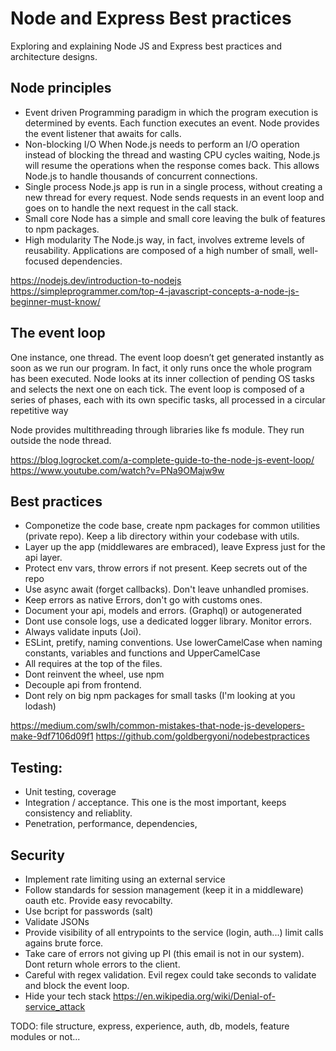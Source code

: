 # Node and Express Best practices
Exploring and explaining Node JS and Express best practices and architecture designs.

## Node principles

- Event driven
Programming paradigm in which the program execution is determined by events. Each function executes an event. Node provides the event listener that awaits for calls.
- Non-blocking I/O
When Node.js needs to perform an I/O operation instead of blocking the thread and wasting CPU cycles waiting, Node.js will resume the operations when the response comes back. This allows Node.js to handle thousands of concurrent connections.
- Single process
Node.js app is run in a single process, without creating a new thread for every request. Node sends requests in an event loop and goes on to handle the next request in the call stack. 
- Small core
Node has a simple and small core leaving the bulk of features to npm packages.
- High modularity
The Node.js way, in fact, involves extreme levels of reusability. Applications are composed of a high number of small, well-focused dependencies. 

https://nodejs.dev/introduction-to-nodejs
https://simpleprogrammer.com/top-4-javascript-concepts-a-node-js-beginner-must-know/

## The event loop
One instance, one thread. The event loop doesn’t get generated instantly as soon as we run our program. In fact, it only runs once the whole program has been executed. Node looks at its inner collection of pending OS tasks and selects the next one on each tick. The event loop is composed of a series of phases, each with its own specific tasks, all processed in a circular repetitive way

Node provides multithreading through libraries like fs module. They run outside the node thread.

https://blog.logrocket.com/a-complete-guide-to-the-node-js-event-loop/
https://www.youtube.com/watch?v=PNa9OMajw9w

## Best practices

- Componetize the code base, create npm packages for common utilities (private repo). Keep a lib directory within your codebase with utils.
- Layer up the app (middlewares are embraced), leave Express just for the api layer.
- Protect env vars, throw errors if not present. Keep secrets out of the repo
- Use async await (forget callbacks). Don't leave unhandled promises.
- Keep errors as native Errors, don't go with customs ones.
- Document your api, models and errors. (Graphql) or autogenerated
- Dont use console logs, use a dedicated logger library. Monitor errors.
- Always validate inputs (Joi).
- ESLint, pretify, naming conventions. Use lowerCamelCase when naming constants, variables and functions and UpperCamelCase
- All requires at the top of the files.
- Dont reinvent the wheel, use npm
- Decouple api from frontend.
- Dont rely on big npm packages for small tasks (I'm looking at you lodash)

https://medium.com/swlh/common-mistakes-that-node-js-developers-make-9df7106d09f1
https://github.com/goldbergyoni/nodebestpractices

## Testing:
- Unit testing, coverage
- Integration / acceptance. This one is the most important, keeps consistency and reliablity.
- Penetration, performance, dependencies, 

## Security
- Implement rate limiting using an external service
- Follow standards for session management (keep it in a middleware) oauth etc. Provide easy revocabilty.
- Use bcript for passwords (salt)
- Validate JSONs
- Provide visibility of all entrypoints to the service (login, auth...) limit calls agains brute force.
- Take care of errors not giving up PI (this email is not in our system). Dont return whole errors to the client.
- Careful with regex validation. Evil regex could take seconds to validate and block the event loop.
- Hide your tech stack
https://en.wikipedia.org/wiki/Denial-of-service_attack

TODO: file structure, express, experience, auth, db, models, feature modules or not...
